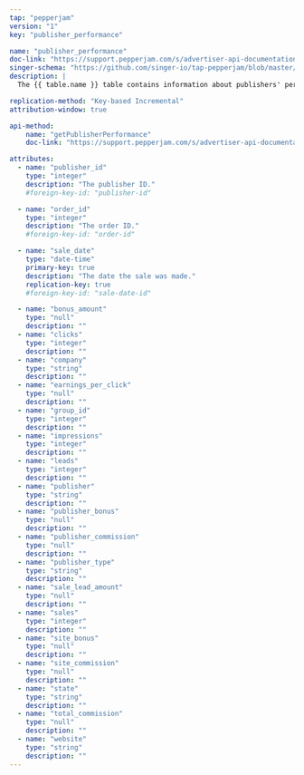 ```yaml
---
tap: "pepperjam"
version: "1"
key: "publisher_performance"

name: "publisher_performance"
doc-link: "https://support.pepperjam.com/s/advertiser-api-documentation#PublisherPerformance"
singer-schema: "https://github.com/singer-io/tap-pepperjam/blob/master/tap_pepperjam/schemas/publisher_performance.json"
description: |
  The {{ table.name }} table contains information about publishers' performance within a 30-day time frame from the date of the last table replication.

replication-method: "Key-based Incremental"
attribution-window: true

api-method:
    name: "getPublisherPerformance"
    doc-link: "https://support.pepperjam.com/s/advertiser-api-documentation#PublisherPerformance"

attributes:
  - name: "publisher_id"
    type: "integer"
    description: "The publisher ID."
    #foreign-key-id: "publisher-id"

  - name: "order_id"
    type: "integer"
    description: "The order ID."
    #foreign-key-id: "order-id"  

  - name: "sale_date"
    type: "date-time"
    primary-key: true
    description: "The date the sale was made."
    replication-key: true
    #foreign-key-id: "sale-date-id" 

  - name: "bonus_amount"
    type: "null"
    description: ""
  - name: "clicks"
    type: "integer"
    description: ""
  - name: "company"
    type: "string"
    description: ""
  - name: "earnings_per_click"
    type: "null"
    description: ""
  - name: "group_id"
    type: "integer"
    description: ""
  - name: "impressions"
    type: "integer"
    description: ""
  - name: "leads"
    type: "integer"
    description: ""
  - name: "publisher"
    type: "string"
    description: ""
  - name: "publisher_bonus"
    type: "null"
    description: ""
  - name: "publisher_commission"
    type: "null"
    description: ""
  - name: "publisher_type"
    type: "string"
    description: ""
  - name: "sale_lead_amount"
    type: "null"
    description: ""
  - name: "sales"
    type: "integer"
    description: ""
  - name: "site_bonus"
    type: "null"
    description: ""
  - name: "site_commission"
    type: "null"
    description: ""
  - name: "state"
    type: "string"
    description: ""
  - name: "total_commission"
    type: "null"
    description: ""
  - name: "website"
    type: "string"
    description: ""
---
```

